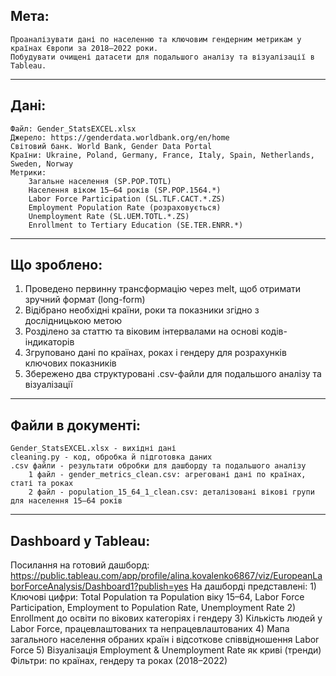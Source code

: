 Мета:
------------------------------------------------------------------------------------------------------------------------------------------------------------------------------
    Проаналізувати дані по населенню та ключовим гендерним метрикам у країнах Європи за 2018–2022 роки. 
    Побудувати очищені датасети для подальшого аналізу та візуалізації в Tableau.
------------------------------------------------------------------------------------------------------------------------------------------------------------------------------
Дані:
------------------------------------------------------------------------------------------------------------------------------------------------------------------------------
    Файл: Gender_StatsEXCEL.xlsx
    Джерело: https://genderdata.worldbank.org/en/home
    Світовий банк. World Bank, Gender Data Portal
    Країни: Ukraine, Poland, Germany, France, Italy, Spain, Netherlands, Sweden, Norway
    Метрики:
        Загальне населення (SP.POP.TOTL)
        Населення віком 15–64 років (SP.POP.1564.*)
        Labor Force Participation (SL.TLF.CACT.*.ZS)
        Employment Population Rate (розраховується)
        Unemployment Rate (SL.UEM.TOTL.*.ZS)
        Enrollment to Tertiary Education (SE.TER.ENRR.*)
------------------------------------------------------------------------------------------------------------------------------------------------------------------------------
Що зроблено:
------------------------------------------------------------------------------------------------------------------------------------------------------------------------------
1) Проведено первинну трансформацію через melt, щоб отримати зручний формат (long-form)
2) Відібрано необхідні країни, роки та показники згідно з дослідницькою метою
3) Розділено за статтю та віковим інтервалами на основі кодів-індикаторів
4) Згруповано дані по країнах, роках і гендеру для розрахунків ключових показників
5) Збережено два структуровані .csv-файли для подальшого аналізу та візуалізації
------------------------------------------------------------------------------------------------------------------------------------------------------------------------------
Файли в документі:
------------------------------------------------------------------------------------------------------------------------------------------------------------------------------
    Gender_StatsEXCEL.xlsx - вихідні дані
    cleaning.py - код, обробка й підготовка даних
    .csv файли - результати обробки для дашборду та подальшого аналізу
        1 файл - gender_metrics_clean.csv: агреговані дані по країнах, статі та роках
        2 файл - population_15_64_1_clean.csv: деталізовані вікові групи для населення 15–64 років
------------------------------------------------------------------------------------------------------------------------------------------------------------------------------
Dashboard у Tableau:
------------------------------------------------------------------------------------------------------------------------------------------------------------------------------
Посилання на готовий дашборд: https://public.tableau.com/app/profile/alina.kovalenko6867/viz/EuropeanLaborForceAnalysis/Dashboard1?publish=yes
На дашборді представлені:
    1) Ключові цифри: Total Population та Population віку 15–64, Labor Force Participation, Employment to Population Rate, Unemployment Rate
    2) Enrollment до освіти по вікових категоріях і гендеру
    3) Кількість людей у Labor Force, працевлаштованих та непрацевлаштованих
    4) Мапа загального населення обраних країн і відсоткове співвідношення Labor Force
    5) Візуалізація Employment & Unemployment Rate як криві (тренди)
    Фільтри: по країнах, гендеру та роках (2018–2022)
